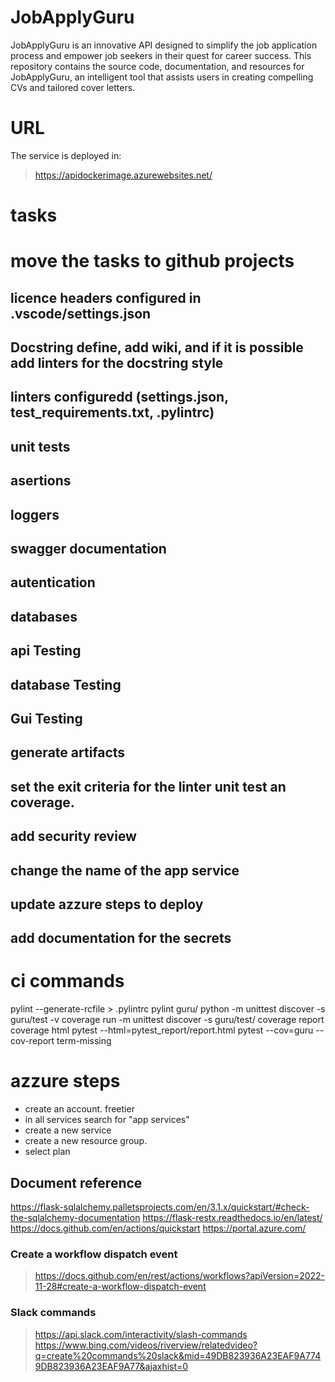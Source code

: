 # JobApplyGuru
JobApplyGuru is an innovative API designed to simplify the job application process and empower job seekers in their quest for career success. This repository contains the source code, documentation, and resources for JobApplyGuru, an intelligent tool that assists users in creating compelling CVs and tailored cover letters.

# URL

The service is deployed in:

> https://apidockerimage.azurewebsites.net/ 


# tasks
# move the tasks to github projects 
## licence headers               configured in .vscode/settings.json
## Docstring                     define, add wiki, and if it is possible add linters for the docstring style                      
## linters                       configuredd (settings.json, test_requirements.txt, .pylintrc)
## unit tests                    
## asertions
## loggers
## swagger documentation
## autentication
## databases
## api Testing
## database Testing
## Gui Testing
## generate artifacts
## set  the exit criteria for the linter unit test an coverage.
## add security review
## change the name of the app service
## update azzure steps to deploy
## add documentation for the secrets


# ci commands
pylint --generate-rcfile > .pylintrc
pylint guru/
python -m unittest discover -s guru/test -v
coverage run -m unittest discover -s guru/test/
coverage report
coverage html
pytest --html=pytest_report/report.html
pytest --cov=guru --cov-report term-missing

# azzure steps
- create an account. freetier
- in all services search for "app services"
- create a new service
- create a new resource group.
- select plan 


## Document reference

https://flask-sqlalchemy.palletsprojects.com/en/3.1.x/quickstart/#check-the-sqlalchemy-documentation
https://flask-restx.readthedocs.io/en/latest/
https://docs.github.com/en/actions/quickstart
https://portal.azure.com/

### Create a workflow dispatch event
> https://docs.github.com/en/rest/actions/workflows?apiVersion=2022-11-28#create-a-workflow-dispatch-event
### Slack commands 
> https://api.slack.com/interactivity/slash-commands
> https://www.bing.com/videos/riverview/relatedvideo?q=create%20commands%20slack&mid=49DB823936A23EAF9A7749DB823936A23EAF9A77&ajaxhist=0